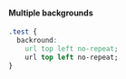 
#### Multiple backgrounds

```css
.test {
  backround:
    url top left no-repeat;
    url top left no-repeat;
}
```
